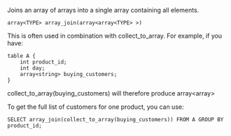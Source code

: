 Joins an array of arrays into a single array containing all elements.

    array<TYPE> array_join(array<array<TYPE> >)

This is often used in combination with collect_to_array.
For example, if you have:

    table A {
        int product_id;
        int day;
        array<string> buying_customers;
    }

collect_to_array(buying_customers) will therefore produce array<array<string>>

To get the full list of customers for one product, you can use:

    SELECT array_join(collect_to_array(buying_customers)) FROM A GROUP BY product_id;